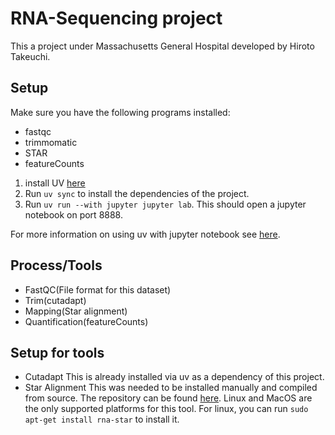 # RNA-Sequencing project

This a project under Massachusetts General Hospital developed by Hiroto Takeuchi.

## Setup
Make sure you have the following programs installed:
- fastqc
- trimmomatic
- STAR
- featureCounts

1. install UV [here](https://docs.astral.sh/uv/getting-started/installation/)
2. Run `uv sync` to install the dependencies of the project.
3. Run `uv run --with jupyter jupyter lab`.
This should open a jupyter notebook on port 8888.

For more information on using uv with jupyter notebook see [here](https://docs.astral.sh/uv/guides/integration/jupyter/).


## Process/Tools
- FastQC(File format for this dataset)
- Trim(cutadapt)
- Mapping(Star alignment)
- Quantification(featureCounts)

## Setup for tools
- Cutadapt
This is already installed via uv as a dependency of this project.
- Star Alignment
This was needed to be installed manually and compiled from source. 
The repository can be found [here](https://github.com/alexdobin/STAR).
Linux and MacOS are the only supported platforms for this tool. For linux, you can run `sudo apt-get install rna-star` to install it.
